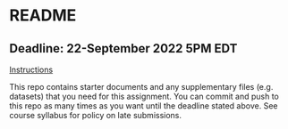 # README

## Deadline: 22-September 2022 5PM EDT
[Instructions](https://bst-urmc.github.io/bst430-fall2022-site/hw_lab_instruction/hw-01-airbnb/hw-01-airbnb.html)

This repo contains starter documents and any supplementary files (e.g. datasets) that you need for this assignment.
You can commit and push to this repo as many times as you want until the deadline stated above.
See course syllabus for policy on late submissions.
